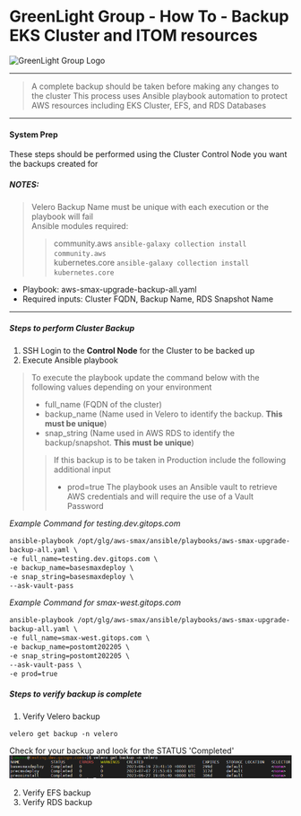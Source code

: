 # GreenLight Group - How To - Backup EKS Cluster and ITOM resources 
![GreenLight Group Logo](https://assets.website-files.com/5ebcb9396faf10d8f7644479/5ed6a066891af295a039860f_GLGLogolrg-p-500.png)

---

> A complete backup should be taken before making any changes to the cluster 
> This process uses Ansible playbook automation to protect AWS resources including EKS Cluster, EFS, and RDS Databases

---

#### System Prep
These steps should be performed using the Cluster Control Node you want the backups created for

##### NOTES:
> Velero Backup Name must be unique with each execution or the playbook will fail  
> Ansible modules required:  
> > community.aws
> > ```ansible-galaxy collection install community.aws```  
> > kubernetes.core
> > ```ansible-galaxy collection install kubernetes.core```  

- Playbook: aws-smax-upgrade-backup-all.yaml
- Required inputs: Cluster FQDN, Backup Name, RDS Snapshot Name

---

##### Steps to perform Cluster Backup

1. SSH Login to the **Control Node** for the Cluster to be backed up
2. Execute Ansible playbook

> To execute the playbook update the command below with the following values depending on your environment
> - full_name (FQDN of the cluster)
> - backup_name (Name used in Velero to identify the backup. **This must be unique**)
> - snap_string (Name used in AWS RDS to identify the backup/snapshot. **This must be unique**)
> > If this backup is to be taken in Production include the following additional input
> > - prod=true
> The playbook uses an Ansible vault to retrieve AWS credentials and will require the use of a Vault Password

*Example Command for testing.dev.gitops.com*  
```
ansible-playbook /opt/glg/aws-smax/ansible/playbooks/aws-smax-upgrade-backup-all.yaml \
-e full_name=testing.dev.gitops.com \
-e backup_name=basesmaxdeploy \
-e snap_string=basesmaxdeploy \
--ask-vault-pass
```

*Example Command for smax-west.gitops.com*  
```
ansible-playbook /opt/glg/aws-smax/ansible/playbooks/aws-smax-upgrade-backup-all.yaml \
-e full_name=smax-west.gitops.com \
-e backup_name=postomt202205 \
-e snap_string=postomt202205 \
--ask-vault-pass \
-e prod=true
```

##### Steps to verify backup is complete

1. Verify Velero backup
```
velero get backup -n velero
```
Check for your backup and look for the STATUS 'Completed'  
![Velero Backups](./images/AWS_BackupCluster-veleroBackup.png)

2. Verify EFS backup
3. Verify RDS backup
